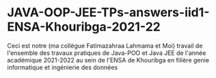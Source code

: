 # JAVA-OOP-JEE-TPs-answers-iid1-ENSA-Khouribga-2021-22
Ceci est notre (ma collègue Fatimazahraa Lahmama et Moi) travail de l'ensemble des travaux pratiques de Java-POO et Java JEE de l'année académique 2021-2022 au sein de l'ENSA de Khouribga en filière genie informatique et ingénierie des données
